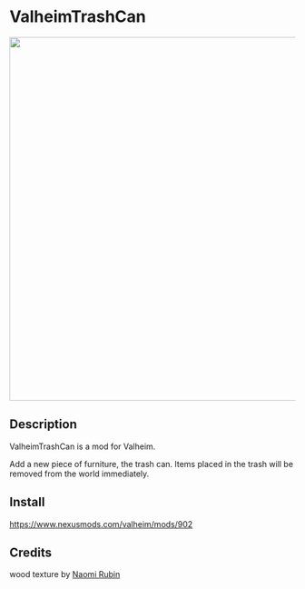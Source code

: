# ValheimTrashCan
<img src="https://user-images.githubusercontent.com/1947605/113877157-66a70100-97f3-11eb-83cf-6b480429a889.jpg" width="640">

## Description

ValheimTrashCan is a mod for Valheim.

Add a new piece of furniture, the trash can.
Items placed in the trash will be removed from the world immediately.

## Install
https://www.nexusmods.com/valheim/mods/902

## Credits
wood texture by [Naomi Rubin](https://www.flickr.com/photos/naomiyaki/4583474627/)
